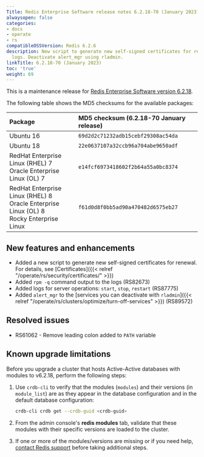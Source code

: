 ```yaml
---
Title: Redis Enterprise Software release notes 6.2.18-70 (January 2023)
alwaysopen: false
categories:
- docs
- operate
- rs
compatibleOSSVersion: Redis 6.2.6
description: New script to generate new self-signed certificates for renewal. Improved
  logs. Deactivate alert_mgr using rladmin.
linkTitle: 6.2.18-70 (January 2023)
toc: 'true'
weight: 69
---
```


This is a maintenance release for ​[​Redis Enterprise Software version 6.2.18](https://redis.com/redis-enterprise-software/download-center/software/).

The following table shows the MD5 checksums for the available packages:

| Package | MD5 checksum (6.2.18-70 January release) |
|:--------|:-------------|
| Ubuntu 16 | `69d2d2c71232adb15cebf29308ac54da` |
| Ubuntu 18 | `22e0637107a32ccb96a704abe9650adf` |
| RedHat Enterprise Linux (RHEL) 7<br/>Oracle Enterprise Linux (OL) 7 | `e14fcf6973418602f2b64a55a0bc8374` |
| RedHat Enterprise Linux (RHEL) 8<br/>Oracle Enterprise Linux (OL) 8 <br/>Rocky Enterprise Linux | `f61d0d8f0bb5ad90a470482d6575eb27` |

## New features and enhancements

- Added a new script to generate new self-signed certificates for renewal. For details, see [Certificates]({{< relref "/operate/rs/security/certificates/" >}})
- Added `rpm -q` command output to the logs (RS82673)
- Added logs for server operations: `start`, `stop`, `restart` (RS87775)
- Added `alert_mgr` to the [services you can deactivate with `rladmin`]({{< relref "/operate/rs/clusters/optimize/turn-off-services" >}}) (RS89572)

## Resolved issues

- RS61062 - Remove leading colon added to `PATH` variable

## Known upgrade limitations

Before you upgrade a cluster that hosts Active-Active databases with modules to v6.2.18, perform the following steps:

1. Use `crdb-cli` to verify that the modules (`modules`) and their versions (in `module_list`) are as they appear in the database configuration and in the default database configuration:

    ```sh
    crdb-cli crdb get --crdb-guid <crdb-guid>
    ```

1. From the admin console's **redis modules** tab, validate that these modules with their specific versions are loaded to the cluster.

1. If one or more of the modules/versions are missing or if you need help, [contact Redis support](https://redis.com/company/support/) before taking additional steps.
